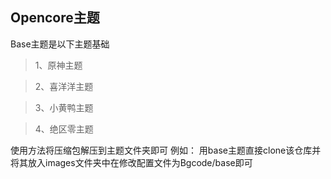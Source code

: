 ##                                                                                                    Opencore主题
Base主题是以下主题基础

>1、原神主题

>2、喜洋洋主题

>3、小黄鸭主题

>4、绝区零主题

使用方法将压缩包解压到主题文件夹即可
例如：
    用base主题直接clone该仓库并将其放入images文件夹中在修改配置文件为Bgcode/base即可